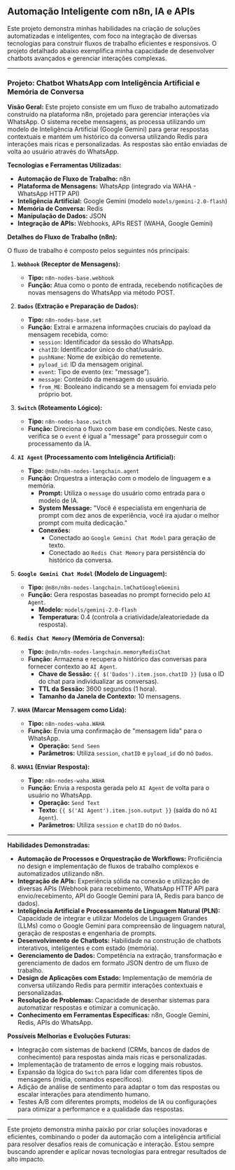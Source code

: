 ## Automação Inteligente com n8n, IA e APIs

Este projeto demonstra minhas habilidades na criação de soluções automatizadas e inteligentes, com foco na integração de diversas tecnologias para construir fluxos de trabalho eficientes e responsivos. O projeto detalhado abaixo exemplifica minha capacidade de desenvolver chatbots avançados e gerenciar interações complexas.

---

### Projeto: Chatbot WhatsApp com Inteligência Artificial e Memória de Conversa

**Visão Geral:**
Este projeto consiste em um fluxo de trabalho automatizado construído na plataforma n8n, projetado para gerenciar interações via WhatsApp. O sistema recebe mensagens, as processa utilizando um modelo de Inteligência Artificial (Google Gemini) para gerar respostas contextuais e mantém um histórico da conversa utilizando Redis para interações mais ricas e personalizadas. As respostas são então enviadas de volta ao usuário através do WhatsApp.

**Tecnologias e Ferramentas Utilizadas:**

* **Automação de Fluxo de Trabalho:** n8n
* **Plataforma de Mensagens:** WhatsApp (integrado via WAHA - WhatsApp HTTP API)
* **Inteligência Artificial:** Google Gemini (modelo `models/gemini-2.0-flash`)
* **Memória de Conversa:** Redis
* **Manipulação de Dados:** JSON
* **Integração de APIs:** Webhooks, APIs REST (WAHA, Google Gemini)

**Detalhes do Fluxo de Trabalho (n8n):**

O fluxo de trabalho é composto pelos seguintes nós principais:

1.  **`Webhook` (Receptor de Mensagens):**
    * **Tipo:** `n8n-nodes-base.webhook`
    * **Função:** Atua como o ponto de entrada, recebendo notificações de novas mensagens do WhatsApp via método POST.

2.  **`Dados` (Extração e Preparação de Dados):**
    * **Tipo:** `n8n-nodes-base.set`
    * **Função:** Extrai e armazena informações cruciais do payload da mensagem recebida, como:
        * `session`: Identificador da sessão do WhatsApp.
        * `chatID`: Identificador único do chat/usuário.
        * `pushName`: Nome de exibição do remetente.
        * `pyload_id`: ID da mensagem original.
        * `event`: Tipo de evento (ex: "message").
        * `message`: Conteúdo da mensagem do usuário.
        * `from_ME`: Booleano indicando se a mensagem foi enviada pelo próprio bot.

3.  **`Switch` (Roteamento Lógico):**
    * **Tipo:** `n8n-nodes-base.switch`
    * **Função:** Direciona o fluxo com base em condições. Neste caso, verifica se o `event` é igual a "message" para prosseguir com o processamento da IA.

4.  **`AI Agent` (Processamento com Inteligência Artificial):**
    * **Tipo:** `@n8n/n8n-nodes-langchain.agent`
    * **Função:** Orquestra a interação com o modelo de linguagem e a memória.
        * **Prompt:** Utiliza o `message` do usuário como entrada para o modelo de IA.
        * **System Message:** "Você é especialista em engenharia de prompt com dez anos de experiência, você ira ajudar o melhor prompt com muita dedicação."
        * **Conexões:**
            * Conectado ao `Google Gemini Chat Model` para geração de texto.
            * Conectado ao `Redis Chat Memory` para persistência do histórico da conversa.

5.  **`Google Gemini Chat Model` (Modelo de Linguagem):**
    * **Tipo:** `@n8n/n8n-nodes-langchain.lmChatGoogleGemini`
    * **Função:** Gera respostas baseadas no prompt fornecido pelo `AI Agent`.
        * **Modelo:** `models/gemini-2.0-flash`
        * **Temperatura:** 0.4 (controla a criatividade/aleatoriedade da resposta).

6.  **`Redis Chat Memory` (Memória de Conversa):**
    * **Tipo:** `@n8n/n8n-nodes-langchain.memoryRedisChat`
    * **Função:** Armazena e recupera o histórico das conversas para fornecer contexto ao `AI Agent`.
        * **Chave de Sessão:** `{{ $('Dados').item.json.chatID }}` (usa o ID do chat para individualizar as conversas).
        * **TTL da Sessão:** 3600 segundos (1 hora).
        * **Tamanho da Janela de Contexto:** 10 mensagens.

7.  **`WAHA` (Marcar Mensagem como Lida):**
    * **Tipo:** `n8n-nodes-waha.WAHA`
    * **Função:** Envia uma confirmação de "mensagem lida" para o WhatsApp.
        * **Operação:** `Send Seen`
        * **Parâmetros:** Utiliza `session`, `chatID` e `pyload_id` do nó `Dados`.

8.  **`WAHA1` (Enviar Resposta):**
    * **Tipo:** `n8n-nodes-waha.WAHA`
    * **Função:** Envia a resposta gerada pelo `AI Agent` de volta para o usuário no WhatsApp.
        * **Operação:** `Send Text`
        * **Texto:** `{{ $('AI Agent').item.json.output }}` (saída do nó `AI Agent`).
        * **Parâmetros:** Utiliza `session` e `chatID` do nó `Dados`.

---

**Habilidades Demonstradas:**

* **Automação de Processos e Orquestração de Workflows:** Proficiência no design e implementação de fluxos de trabalho complexos e automatizados utilizando n8n.
* **Integração de APIs:** Experiência sólida na conexão e utilização de diversas APIs (Webhook para recebimento, WhatsApp HTTP API para envio/recebimento, API do Google Gemini para IA, Redis para banco de dados).
* **Inteligência Artificial e Processamento de Linguagem Natural (PLN):** Capacidade de integrar e utilizar Modelos de Linguagem Grandes (LLMs) como o Google Gemini para compreensão de linguagem natural, geração de respostas e engenharia de prompts.
* **Desenvolvimento de Chatbots:** Habilidade na construção de chatbots interativos, inteligentes e com estado (memória).
* **Gerenciamento de Dados:** Competência na extração, transformação e gerenciamento de dados em formato JSON dentro de um fluxo de trabalho.
* **Design de Aplicações com Estado:** Implementação de memória de conversa utilizando Redis para permitir interações contextuais e personalizadas.
* **Resolução de Problemas:** Capacidade de desenhar sistemas para automatizar respostas e otimizar a comunicação.
* **Conhecimento em Ferramentas Específicas:** n8n, Google Gemini, Redis, APIs do WhatsApp.

**Possíveis Melhorias e Evoluções Futuras:**

* Integração com sistemas de backend (CRMs, bancos de dados de conhecimento) para respostas ainda mais ricas e personalizadas.
* Implementação de tratamento de erros e logging mais robustos.
* Expansão da lógica do `Switch` para lidar com diferentes tipos de mensagens (mídia, comandos específicos).
* Adição de análise de sentimento para adaptar o tom das respostas ou escalar interações para atendimento humano.
* Testes A/B com diferentes prompts, modelos de IA ou configurações para otimizar a performance e a qualidade das respostas.

---

Este projeto demonstra minha paixão por criar soluções inovadoras e eficientes, combinando o poder da automação com a inteligência artificial para resolver desafios reais de comunicação e interação. Estou sempre buscando aprender e aplicar novas tecnologias para entregar resultados de alto impacto.
